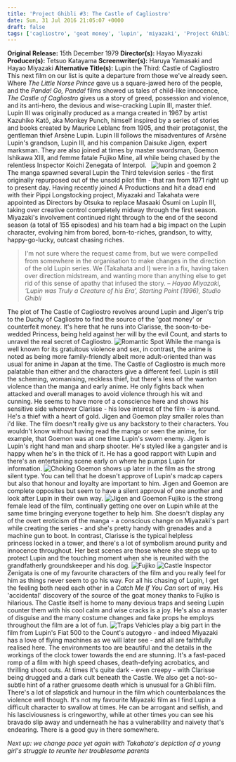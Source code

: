 ```yaml
---
title: 'Project Ghibli #3: The Castle of Cagliostro'
date: Sun, 31 Jul 2016 21:05:07 +0000
draft: false
tags: ['cagliostro', 'goat money', 'lupin', 'miyazaki', 'Project Ghibli', 'studio ghibli', 'takahata', 'thief']
---
```


**Original Release:** 15th December 1979 **Director(s):** Hayao Miyazaki **Producer(s):** Tetsuo Katayama **Screenwriter(s):** Haruya Yamasaki and Hayao Miyazaki **Alternative Title(s):** Lupin the Third: Castle of Cagliostro This next film on our list is quite a departure from those we've already seen. Where _The Little Norse Prince_ gave us a square-jawed hero of the people, and the _Panda! Go, Panda!_ films showed us tales of child-like innocence, _The Castle of Cagliostro_ gives us a story of greed, possession and violence, and its anti-hero, the devious and wise-cracking Lupin III, master thief. Lupin III was originally produced as a manga created in 1967 by artist Kazuhiko Katō, aka Monkey Punch, himself inspired by a series of stories and books created by Maurice Leblanc from 1905, and their protagonist, the gentleman thief Arsène Lupin. Lupin III follows the misadventures of Arsène Lupin's grandson, Lupin III, and his companion Daisuke Jigen, expert marksman. They are also joined at times by master swordsman, Goemon Ishikawa XIII, and femme fatale Fujiko Mine, all while being chased by the relentless Inspector Koichi Zenegata of Interpol.   ![lupin and goemon 2](https://straydogstrut7.files.wordpress.com/2016/07/lupin-and-goemon-2.png) The manga spawned several Lupin the Third television series - the first originally repurposed out of the unsold pilot film - that ran from 1971 right up to present day. Having recently joined A Productions and hit a dead end with their Pippi Longstocking project, Miyazaki and Takahata were appointed as Directors by Otsuka to replace Masaaki Ōsumi on Lupin III, taking over creative control completely midway through the first season. Miyazaki's involvement continued right through to the end of the second season (a total of 155 episodes) and his team had a big impact on the Lupin character, evolving him from bored, born-to-riches, grandson, to witty, happy-go-lucky, outcast chasing riches.

> I'm not sure where the request came from, but we were compelled from somewhere in the organisation to make changes in the direction of the old Lupin series. We (Takahata and I) were in a fix, having taken over direction midstream, and wanting more than anything else to get rid of this sense of apathy that infused the story. – _Hayao Miyazaki, ‘Lupin was Truly a Creature of his Era’, Starting Point (1996), Studio Ghibli_

The plot of The Castle of Cagliostro revolves around Lupin and Jigen's trip to the Duchy of Cagliostro to find the source of the 'goat money' or counterfeit money. It's here that he runs into Clarisse, the soon-to-be-wedded Princess, being held against her will by the evil Count, and starts to unravel the real secret of Cagliostro. ![Romantic Spot](https://straydogstrut7.files.wordpress.com/2016/07/romantic-spot.png) While the manga is well known for its gratuitous violence and sex, in contrast, the anime is noted as being more family-friendly albeit more adult-oriented than was usual for anime in Japan at the time. The Castle of Cagliostro is much more palatable than either and the characters give a different feel. Lupin is still the scheming, womanising, reckless thief, but there's less of the wanton violence than the manga and early anime. He only fights back when attacked and overall manages to avoid violence through his wit and cunning. He seems to have more of a conscience here and shows his sensitive side whenever Clarisse - his love interest of the film - is around. He's a thief with a heart of gold. Jigen and Goemon play smaller roles than i'd like. The film doesn't really give us any backstory to their characters. You wouldn't know without having read the manga or seen the anime, for example, that Goemon was at one time Lupin's sworn enemy. Jigen is Lupin's right hand man and sharp shooter. He's styled like a gangster and is happy when he's in the thick of it. He has a good rapport with Lupin and there's an entertaining scene early on where he pumps Lupin for information. ![Choking](https://straydogstrut7.files.wordpress.com/2016/07/choking.png) Goemon shows up later in the film as the strong silent type. You can tell that he doesn't approve of Lupin's madcap capers but also that honour and loyalty are important to him. Jigen and Goemon are complete opposites but seem to have a silent approval of one another and look after Lupin in their own way. ![Jigen and Goemon](https://straydogstrut7.files.wordpress.com/2016/07/jigen-and-goemon.png) Fujiko is the strong female lead of the film, continually getting one over on Lupin while at the same time bringing everyone together to help him. She doesn't display any of the overt eroticism of the manga - a conscious change on Miyazaki's part while creating the series - and she's pretty handy with grenades and a machine gun to boot. In contrast, Clarisse is the typical helpless princess locked in a tower, and there's a lot of symbolism around purity and innocence throughout. Her best scenes are those where she steps up to protect Lupin and the touching moment when she is reunited with the grandfatherly groundskeeper and his dog. ![Fujiko](https://straydogstrut7.files.wordpress.com/2016/07/fujiko.png) ![Castle](https://straydogstrut7.files.wordpress.com/2016/07/castle.png) Inspector Zenigata is one of my favourite characters of the film and you really feel for him as things never seem to go his way. For all his chasing of Lupin, I get the feeling both need each other in a _Catch Me If You Can_ sort of way. His 'accidental' discovery of the source of the goat money thanks to Fujiko is hilarious. The Castle itself is home to many devious traps and seeing Lupin counter them with his cool calm and wise cracks is a joy. He's also a master of disguise and the many costume changes and fake props he employs throughout the film are a lot of fun. ![Traps](https://straydogstrut7.files.wordpress.com/2016/07/traps.png) Vehicles play a big part in the film from Lupin's Fiat 500 to the Count's autogyro - and indeed Miyazaki has a love of flying machines as we will later see - and all are faithfully realised here. The environments too are beautiful and the details in the workings of the clock tower towards the end are stunning. It's a fast-paced romp of a film with high speed chases, death-defying acrobatics, and thrilling shoot outs. At times it's quite dark - even creepy - with Clarisse being drugged and a dark cult beneath the Castle. We also get a not-so-subtle hint of a rather gruesome death which is unusual for a Ghibli film. There's a lot of slapstick and humour in the film which counterbalances the violence well though. It's not my favourite Miyazaki film as I find Lupin a difficult character to swallow at times. He can be arrogant and selfish, and his lasciviousness is cringeworthy, while at other times you can see his bravado slip away and underneath he has a vulnerability and naivety that's endearing. There is a good guy in there somewhere.

_Next up: we change pace yet again with Takahata's depiction of a young girl's struggle to reunite her troublesome parents_